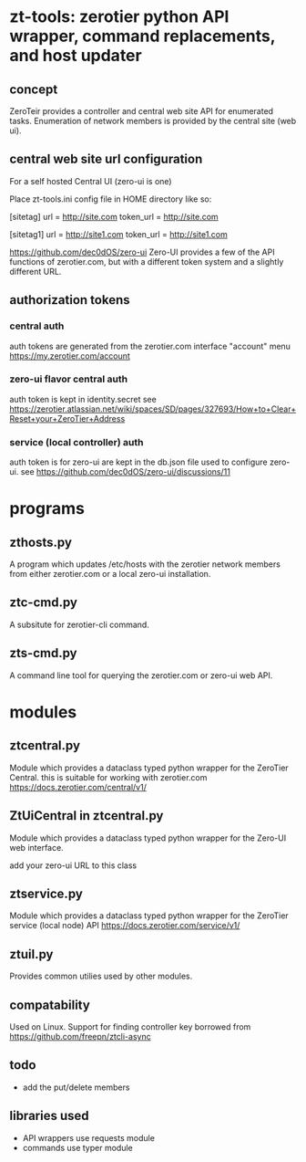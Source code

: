 # zt-tools: zerotier python API wrapper, command replacements, and host updater

## concept
ZeroTeir provides a controller and central web site API for enumerated tasks.
Enumeration of network members is provided by the central site (web ui).

## central web site url configuration
For a self hosted Central UI (zero-ui  is one)

Place zt-tools.ini config file in HOME directory like so:

[sitetag]
url = http://site.com
token_url = http://site.com

[sitetag1]
url = http://site1.com
token_url = http://site1.com

https://github.com/dec0dOS/zero-ui
Zero-UI provides a few of the API functions of zerotier.com, but with a different token system and a slightly different URL.

## authorization tokens

### central auth
auth tokens are generated from the zerotier.com interface "account" menu
https://my.zerotier.com/account

### zero-ui flavor central auth
auth token is kept in identity.secret
see https://zerotier.atlassian.net/wiki/spaces/SD/pages/327693/How+to+Clear+Reset+your+ZeroTier+Address

### service (local controller) auth
auth token is for zero-ui are kept in the db.json file used to configure zero-ui.
see https://github.com/dec0dOS/zero-ui/discussions/11

# programs

## zthosts.py
A program which updates /etc/hosts with the zerotier network members from either zerotier.com or a local zero-ui installation.

## ztc-cmd.py
A subsitute for zerotier-cli command.

## zts-cmd.py
A command line tool for querying the zerotier.com or zero-ui web API.

# modules

## ztcentral.py
Module which provides a dataclass typed python wrapper for the ZeroTier Central.
this is suitable for working with zerotier.com
https://docs.zerotier.com/central/v1/

## ZtUiCentral in ztcentral.py
Module which provides a dataclass typed python wrapper for the Zero-UI web interface.

add your zero-ui URL to this class

## ztservice.py
Module which provides a dataclass typed python wrapper for the ZeroTier service (local node) API
https://docs.zerotier.com/service/v1/

## ztuil.py
Provides common utilies used by other modules.

## compatability
Used on Linux.  Support for finding controller key borrowed from https://github.com/freepn/ztcli-async

## todo
   * add the put/delete members

## libraries used
   * API wrappers use requests module
   * commands use typer module
